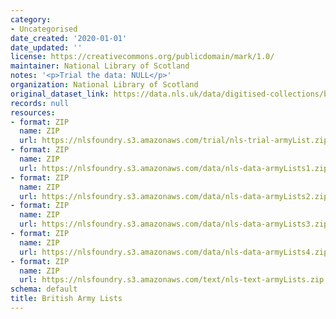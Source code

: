 ```yaml
---
category:
- Uncategorised
date_created: '2020-01-01'
date_updated: ''
license: https://creativecommons.org/publicdomain/mark/1.0/
maintainer: National Library of Scotland
notes: '<p>Trial the data: NULL</p>'
organization: National Library of Scotland
original_dataset_link: https://data.nls.uk/data/digitised-collections/british-army-lists/
records: null
resources:
- format: ZIP
  name: ZIP
  url: https://nlsfoundry.s3.amazonaws.com/trial/nls-trial-armyList.zip
- format: ZIP
  name: ZIP
  url: https://nlsfoundry.s3.amazonaws.com/data/nls-data-armyLists1.zip
- format: ZIP
  name: ZIP
  url: https://nlsfoundry.s3.amazonaws.com/data/nls-data-armyLists2.zip
- format: ZIP
  name: ZIP
  url: https://nlsfoundry.s3.amazonaws.com/data/nls-data-armyLists3.zip
- format: ZIP
  name: ZIP
  url: https://nlsfoundry.s3.amazonaws.com/data/nls-data-armyLists4.zip
- format: ZIP
  name: ZIP
  url: https://nlsfoundry.s3.amazonaws.com/text/nls-text-armyLists.zip
schema: default
title: British Army Lists
---
```

